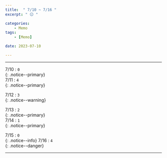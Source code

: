 ```yaml
---
title:  " 7/10 ~ 7/16 "
excerpt: " 😐 "

categories:
    - Memo
tags:
    - [Memo]

date: 2023-07-10

---
```

- - -
<!-- 약 -->

7/10 : `0`   
{: .notice--primary}  
7/11 : `4`   
{: .notice--primary}  

7/12 : `3`   
{: .notice--warning}  

7/13 : `2`   
{: .notice--primary}  
7/14 : `1`  
{: .notice--primary} 


7/15 : `0`      
{: .notice--info} 
7/16 : `4`   
{: .notice--danger}  


<!-- {: .notice}
{: .notice--primary}
{: .notice--info}
{: .notice--warning}
{: .notice--success}
{: .notice--danger} 
😄 😐 🙁 😡
-->
- - -